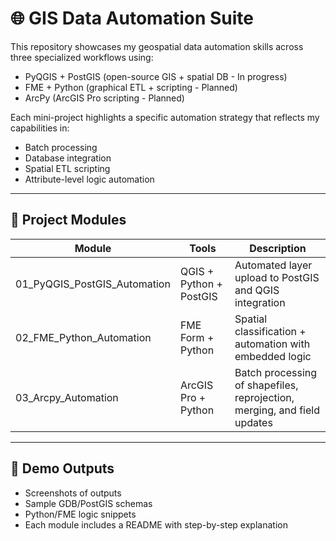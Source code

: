 # 🌐 GIS Data Automation Suite

This repository showcases my geospatial data automation skills across three specialized workflows using:
- PyQGIS + PostGIS (open-source GIS + spatial DB - In progress)
- FME + Python (graphical ETL + scripting - Planned)
- ArcPy (ArcGIS Pro scripting - Planned)

Each mini-project highlights a specific automation strategy that reflects my capabilities in:
- Batch processing
- Database integration
- Spatial ETL scripting
- Attribute-level logic automation
---

## 📁 Project Modules

| Module | Tools | Description |
|--------|-------|-------------|
| 01_PyQGIS_PostGIS_Automation | QGIS + Python + PostGIS | Automated layer upload to PostGIS and QGIS integration |
| 02_FME_Python_Automation | FME Form + Python | Spatial classification + automation with embedded logic |
| 03_Arcpy_Automation | ArcGIS Pro + Python | Batch processing of shapefiles, reprojection, merging, and field updates |

---

## 🔗 Demo Outputs

- Screenshots of outputs
- Sample GDB/PostGIS schemas
- Python/FME logic snippets
- Each module includes a README with step-by-step explanation
